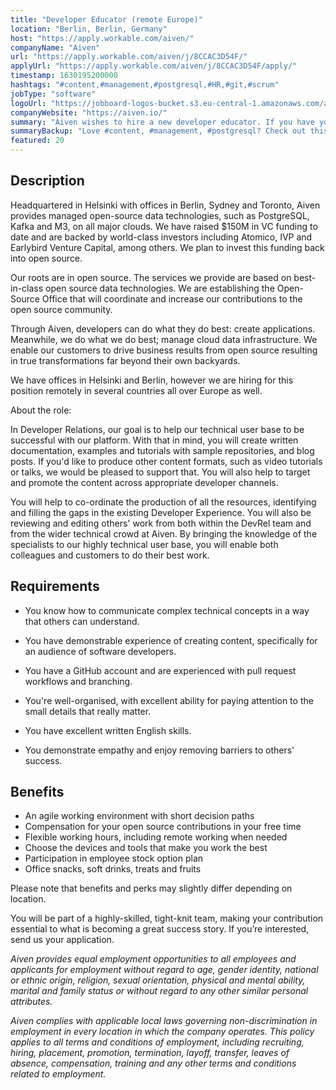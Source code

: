 ```yaml
---
title: "Developer Educator (remote Europe)"
location: "Berlin, Berlin, Germany"
host: "https://apply.workable.com/aiven/"
companyName: "Aiven"
url: "https://apply.workable.com/aiven/j/8CCAC3D54F/"
applyUrl: "https://apply.workable.com/aiven/j/8CCAC3D54F/apply/"
timestamp: 1630195200000
hashtags: "#content,#management,#postgresql,#HR,#git,#scrum"
jobType: "software"
logoUrl: "https://jobboard-logos-bucket.s3.eu-central-1.amazonaws.com/aiven"
companyWebsite: "https://aiven.io/"
summary: "Aiven wishes to hire a new developer educator. If you have you have demonstrable experience of creating content, specifically for an audience of software developers, consider applying."
summaryBackup: "Love #content, #management, #postgresql? Check out this job post!"
featured: 20
---
```


## Description

Headquartered in Helsinki with offices in Berlin, Sydney and Toronto, Aiven provides managed open-source data technologies, such as PostgreSQL, Kafka and M3, on all major clouds. We have raised $150M in VC funding to date and are backed by world-class investors including Atomico, IVP and Earlybird Venture Capital, among others. We plan to invest this funding back into open source.

Our roots are in open source. The services we provide are based on best-in-class open source data technologies. We are establishing the Open-Source Office that will coordinate and increase our contributions to the open source community.

Through Aiven, developers can do what they do best: create applications. Meanwhile, we do what we do best; manage cloud data infrastructure. We enable our customers to drive business results from open source resulting in true transformations far beyond their own backyards.

We have offices in Helsinki and Berlin, however we are hiring for this position remotely in several countries all over Europe as well.

About the role:

In Developer Relations, our goal is to help our technical user base to be successful with our platform. With that in mind, you will create written documentation, examples and tutorials with sample repositories, and blog posts. If you'd like to produce other content formats, such as video tutorials or talks, we would be pleased to support that. You will also help to target and promote the content across appropriate developer channels.

You will help to co-ordinate the production of all the resources, identifying and filling the gaps in the existing Developer Experience. You will also be reviewing and editing others' work from both within the DevRel team and from the wider technical crowd at Aiven. By bringing the knowledge of the specialists to our highly technical user base, you will enable both colleagues and customers to do their best work.

## Requirements

*   You know how to communicate complex technical concepts in a way that others can understand.
*   You have demonstrable experience of creating content, specifically for an audience of software developers.

*   You have a GitHub account and are experienced with pull request workflows and branching.

*   You're well-organised, with excellent ability for paying attention to the small details that really matter.

*   You have excellent written English skills.

*   You demonstrate empathy and enjoy removing barriers to others' success.

## Benefits

*   An agile working environment with short decision paths
*   Compensation for your open source contributions in your free time
*   Flexible working hours, including remote working when needed
*   Choose the devices and tools that make you work the best
*   Participation in employee stock option plan
*   Office snacks, soft drinks, treats and fruits

Please note that benefits and perks may slightly differ depending on location.

You will be part of a highly-skilled, tight-knit team, making your contribution essential to what is becoming a great success story. If you’re interested, send us your application.

_Aiven provides equal employment opportunities to all employees and applicants for employment without regard to age, gender identity, national or ethnic origin, religion, sexual orientation, physical and mental ability, marital and family status or without regard to any other similar personal attributes._

_Aiven complies with applicable local laws governing non-discrimination in employment in every location in which the company operates. This policy applies to all terms and conditions of employment, including recruiting, hiring, placement, promotion, termination, layoff, transfer, leaves of absence, compensation, training and any other terms and conditions related to employment._
